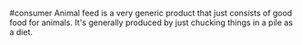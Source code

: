 #consumer 
Animal feed is a very generic product that just consists of good food for animals. It's generally produced by just chucking things in a pile as a diet.